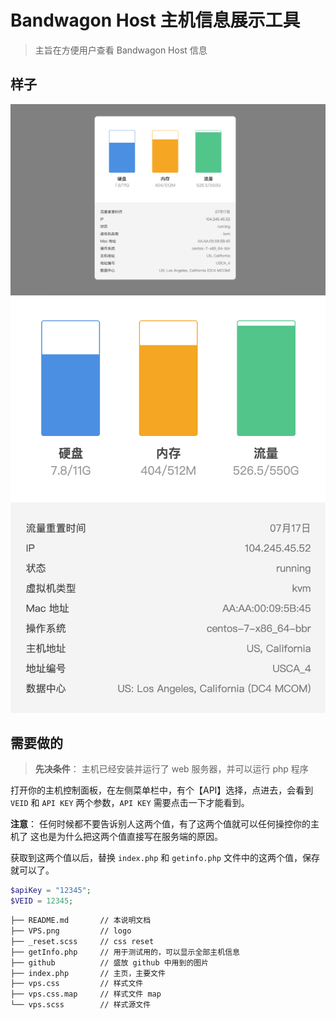 # Bandwagon Host 主机信息展示工具

> 主旨在方便用户查看 Bandwagon Host 信息


## 样子

![pc上的样子](https://github.com/KyleBing/bandwagon-panel/blob/master/github/bandwagon_panel_pc.png?raw=true)
![手机上的样子](https://github.com/KyleBing/bandwagon-panel/blob/master/github/bandwagon_panel_phone.png?raw=true)


## 需要做的

> **先决条件**： 主机已经安装并运行了 web 服务器，并可以运行 php 程序

打开你的主机控制面板，在左侧菜单栏中，有个【API】选择，点进去，会看到
`VEID` 和 `API KEY`  两个参数，`API KEY` 需要点击一下才能看到。

**注意**： 任何时候都不要告诉别人这两个值，有了这两个值就可以任何操控你的主机了
这也是为什么把这两个值直接写在服务端的原因。

获取到这两个值以后，替换 `index.php` 和 `getinfo.php` 文件中的这两个值，保存就可以了。

```php
$apiKey = "12345";
$VEID = 12345;
```

```bash
├── README.md		// 本说明文档
├── VPS.png			// logo
├── _reset.scss		// css reset
├── getInfo.php		// 用于测试用的，可以显示全部主机信息
├── github			// 盛放 github 中用到的图片
├── index.php		// 主页，主要文件
├── vps.css			// 样式文件
├── vps.css.map		// 样式文件 map
└── vps.scss		// 样式源文件
```